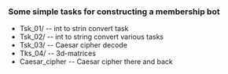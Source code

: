 ### Some simple tasks for constructing a membership bot

* Tsk_01/ -- int to strin convert task
* Tsk_02/ -- int to string convert various tasks
* Tsk_03/ -- Caesar cipher decode
* Tks_04/ -- 3d-matrices
* Caesar_cipher -- Caesar cipher there and back